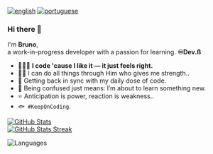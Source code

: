 [![english](https://img.shields.io/badge/lang-en--US-indianred?style=flat-square)](https://github.com/brunohpdabreu/brunohpdabreu/blob/main/README.en.md)
[![portuguese](https://img.shields.io/badge/lang-pt--BR-forestgreen?style=flat-square)](https://github.com/brunohpdabreu/brunohpdabreu/blob/main/README.md)

### Hi there 👋

I'm **Bruno**,  
a work-in-progress developer with a passion for learning. **♾️Dev.ß**

- 👨🏻‍💻 **I code 'cause I like it — it just feels right.**
- 🙏🏻 I can do all things through Him who gives me strength..
- 💞️ Getting back in sync with my daily dose of code.
- 🌱 Being confused just means: I’m about to learn something new.
- ⭐ Anticipation is power, reaction is weakness..
- `🐟 #KeepOnCoding`.

[![GitHub Stats](https://github-readme-stats.vercel.app/api?username=brunohpdabreu&custom_title=Stats&hide_title=true&show_icons=true&count_private=true&include_all_commits=true&theme=catppuccin_mocha&card_width=495)](https://github.com/brunohpdabreu?tab=repositories) <br />
[![GitHub Stats Streak](https://github-readme-streak-stats.herokuapp.com/?user=brunohpdabreu&theme=catppuccin_mocha&hide_border=true)](https://github.com/brunohpdabreu?tab=repositories)

![Languages](https://skillicons.dev/icons?i=javascript,typescript&perline=4)

<!---
brunohpdabreu/brunohpdabreu is a ✨ special ✨ repository because its `README.md` (this file) appears on your GitHub profile.
You can click the Preview link to take a look at your changes.
-->
